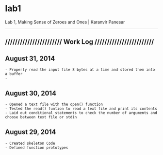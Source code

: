 lab1
====

Lab 1, Making Sense of Zeroes and Ones | Karanvir Panesar


---------------------------------------------------------
/////////////////////// Work Log ////////////////////////
---------------------------------------------------------

August 31, 2014
---------------
	- Properly read the input file 8 bytes at a time and stored them into a buffer
	- 

August 30, 2014
---------------
	- Opened a text file with the open() function
	- Tested the read() funtion to read a text file and print its contents
	- Laid out conditional statements to check the number of arguments and choose between text file or stdin


August 29, 2014
---------------
	- Created skeleton Code
	- Defined function prototypes
